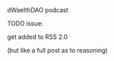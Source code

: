 dWaelthDAO podcast

TODO issue: 

get </speakers> added to RSS 2.0



(but like a full post as to reasoning)
